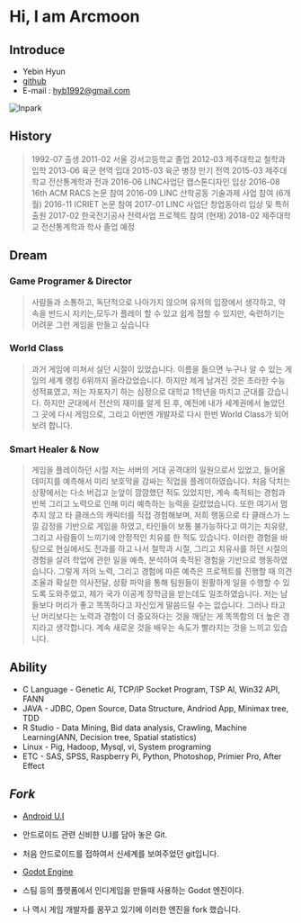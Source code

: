 # Hi, I am Arcmoon

## Introduce

* Yebin Hyun
* [github](http://github.com/hyb1992)
* E-mail : hyb1992@gmail.com

![Inpark](http://postfiles12.naver.net/MjAxNzA0MjBfMzgg/MDAxNDkyNjg5NTU0NDQ0.8xZEaPo-MYMngh4VSCVlnLpNUAulpeWYYZt1XhDv8zIg.ZG5x6wnQadaX3ZnN4s-BzZjwRHZk6XYjYIA1wH6vUEMg.PNG.hyb31/KakaoTalk_20170419_162008782.png?type=w2 "INpark")

## History

> 1992-07 출생
2011-02 서울 강서고등학교 졸업
2012-03 제주대학교 철학과 입학
2013-06 육군 현역 입대
2015-03 육군 병장 만기 전역
2015-03 제주대학교 전산통계학과 전과
2016-06 LINC사업단 캡스톤디자인 입상
2016-08 16th ACM RACS 논문 참여
2016-09 LINC 산학공동 기술과제 사업 참여 (6개월)
2016-11 ICRIET 논문 참여
2017-01 LINC 사업단 창업동아리 입상 및 특허 출원
2017-02 한국전기공사 전력사업 프로젝트 참여 (현재)
2018-02 제주대학교 전산통계학과 학사 졸업 예정

## Dream

### Game Programer & Director

> 사람들과 소통하고, 독단적으로 나아가지 않으며 유저의 입장에서 생각하고, 약속을 반드시 지키는,모두가 플레이 할 수 있고 쉽게 접할 수 있지만, 숙련하기는 어려운 그런 게임을 만들고 싶습니다

### World Class

> 과거 게임에 미쳐서 살던 시절이 있었습니다. 이름을 들으면 누구나 알 수 있는 게임의 세계 랭킹 6위까지 올라갔었습니다. 하지만 제게 남겨진 것은 초라한 수능 성적표였고, 저는 자포자기 하는 심정으로 대학교 1학년을 마치고 군대를 갔습니다. 하지만 군대에서 전산의 재미를 알게 된 후, 예전에 내가 세계권에서 놀았던 그 곳에 다시 게임으로, 그리고 이번엔 개발자로 다시 한번 World Class가 되어보려 합니다.

### Smart Healer & Now

> 게임을 플레이하던 시절 저는 서버의 거대 공격대의 일원으로서 있었고, 들어올 데미지를 예측해서 미리 보호막을 감싸는 직업을 플레이하였습니다. 처음 닥치는 상황에서는 다소 버겁고 눈앞이 깜깜했던 적도 있었지만, 계속 축적되는 경험과 반복 그리고 노력으로 인해 미리 예측하는 능력을 길렀었습니다. 또한 여기서 멈추지 않고 타 클래스의 캐릭터를 직접 경험해보며, 저희 행동으로 타 클래스가 느낄 감정을 기반으로 게임을 하였고, 타인들이 보통 불가능하다고 여기는 치유량, 그리고 사람들이 느끼기에 안정적인 치유를 한 적도 있습니다. 이러한 경험을 바탕으로 현실에서도 전과를 하고 나서 철학과 시절, 그리고 치유사를 하던 시절의 경험을 살려 학업에 관한 일을 예측, 분석하여 축적된 경험을 기반으로 행동하였습니다. 그렇게 저의 노력, 그리고 경험에 따른 예측은 프로젝트를 진행할 때 의견 조율과 확실한 의사전달, 상황 파악을 통해 팀원들이 원활하게 일을 수행할 수 있도록 도와주었고, 제가 국가 이공계 장학금을 받는데도 일조하였습니다. 저는 남들보다 머리가 좋고 똑똑하다고 자신있게 말씀드릴 수는 없습니다. 그러나 타고난 머리보다는 노력과 경험이 더 중요하다는 것을 깨닫는 게 똑똑함의 더 높은 경지라고 생각합니다. 계속 새로운 것을 배우는 속도가 빨라지는 것을 느끼고 있습니다.


## Ability

* C Language - Genetic Al, TCP/IP Socket Program, TSP Al, Win32 API, FANN
* JAVA - JDBC, Open Source, Data Structure, Andriod App, Minimax tree, TDD
* R Studio - Data Mining, Bid data analysis, Crawling, Machine Learning(ANN, Decision tree, Spatial statistics)
* Linux - Pig, Hadoop, Mysql, vi, System programing
* ETC - SAS, SPSS, Raspberry Pi, Python, Photoshop, Primier Pro, After Effect


## *Fork*

* [Android U.I](https://github.com/wasabeef/awesome-android-ui)
* 안드로이드 관련 신비한 U.I를 담아 놓은 Git.
* 처음 안드로이드를 접하여서 신세계를 보여주었던 git입니다.

* [Godot Engine](https://github.com/godotengine/godot)
* 스팀 등의 플렛폼에서 인디게임을 만들때 사용하는 Godot 엔진이다.
* 나 역시 게임 개발자를 꿈꾸고 있기에 이러한 엔진을 fork 했습니다.
